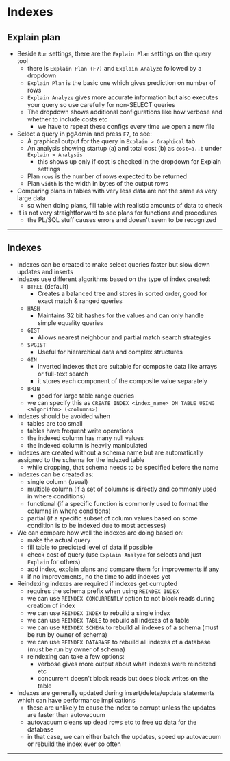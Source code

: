 # Indexes

## Explain plan

- Beside `Run` settings, there are the `Explain Plan` settings on the query tool
  - there is `Explain Plan (F7)` and `Explain Analyze` followed by a dropdown
  - `Explain Plan` is the basic one which gives prediction on number of rows
  - `Explain Analyze` gives more accurate information but also executes your query so use carefully for non-SELECT queries
  - The dropdown shows additional configurations like how verbose and whether to include costs etc
    - we have to repeat these configs every time we open a new file
- Select a query in pgAdmin and press `F7`, to see:
  - A graphical output for the query in `Explain > Graphical` tab
  - An analysis showing startup (a) and total cost (b) as `cost=a..b` under `Explain > Analysis`
    - this shows up only if cost is checked in the dropdown for Explain settings
  - Plan `rows` is the number of rows expected to be returned
  - Plan `width` is the width in bytes of the output rows
- Comparing plans in tables with very less data are not the same as very large data
  - so when doing plans, fill table with realistic amounts of data to check
- It is not very straightforward to see plans for functions and procedures
  - the PL/SQL stuff causes errors and doesn't seem to be recognized

---

## Indexes

- Indexes can be created to make select queries faster but slow down updates and inserts
- Indexes use different algorithms based on the type of index created:
  - `BTREE` (default)
    - Creates a balanced tree and stores in sorted order, good for exact match & ranged queries
  - `HASH`
    - Maintains 32 bit hashes for the values and can only handle simple equality queries
  - `GIST`
    - Allows nearest neighbour and partial match search strategies
  - `SPGIST`
    - Useful for hierarchical data and complex structures
  - `GIN`
    - Inverted indexes that are suitable for composite data like arrays or full-text search
    - it stores each component of the composite value separately
  - `BRIN`
    - good for large table range queries
  - we can specify this as `CREATE INDEX <index_name> ON TABLE USING <algorithm> (<columns>)`
- Indexes should be avoided when
  - tables are too small
  - tables have frequent write operations
  - the indexed column has many null values
  - the indexed column is heavily manipulated
- Indexes are created without a schema name but are automatically assigned to the schema for the indexed table
  - while dropping, that schema needs to be specified before the name
- Indexes can be created as:
  - single column (usual)
  - multiple column (if a set of columns is directly and commonly used in where conditions)
  - functional (if a specific function is commonly used to format the columns in where conditions)
  - partial (if a specific subset of column values based on some condition is to be indexed due to most accesses)
- We can compare how well the indexes are doing based on:
  - make the actual query
  - fill table to predicted level of data if possible
  - check cost of query (use `Explain Analyze` for selects and just `Explain` for others)
  - add index, explain plans and compare them for improvements if any
  - if no improvements, no the time to add indexes yet
- Reindexing indexes are required if indexes get currupted
  - requires the schema prefix when using `REINDEX INDEX`
  - we can use `REINDEX CONCURRENTLY` option to not block reads during creation of index
  - we can use `REINDEX INDEX` to rebuild a single index
  - we can use `REINDEX TABLE` to rebuild all indexes of a table
  - we can use `REINDEX SCHEMA` to rebuild all indexes of a schema (must be run by owner of schema)
  - we can use `REINDEX DATABASE` to rebuild all indexes of a database (must be run by owner of schema)
  - reindexing can take a few options:
    - verbose gives more output about what indexes were reindexed etc
    - concurrent doesn't block reads but does block writes on the table
- Indexes are generally updated during insert/delete/update statements which can have performance implications
  - these are unlikely to cause the index to corrupt unless the updates are faster than autovacuum
  - autovacuum cleans up dead rows etc to free up data for the database
  - in that case, we can either batch the updates, speed up autovacuum or rebuild the index ever so often

---

